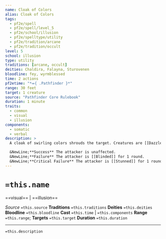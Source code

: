 ```yaml
---
name: Cloak of Colors
alias: Cloak of Colors
tags:
  - pf2e/spell
  - pf2e/spell/level_5
  - pf2e/school/illusion
  - pf2e/spelltype/utility
  - pf2e/tradition/arcane
  - pf2e/tradition/occult
level: 5
school: illusion
type: utility
traditions: [arcane, occult]
deities: Chaldira, Falayna, Sturovenen
bloodline: fey, wyrmblessed
time: 2 actions
pf2etime: "*⬺{ .Pathfinder }*"
range: 30 feet
target: 1 creature
source: "Pathfinder Core Rulebook"
duration: 1 minute
traits:
  - common
  - visual
  - illusion
components:
  - somatic
  - verbal
description: >
  A cloak of swirling colors shrouds the target. Creatures are [[Dazzled]] while adjacent to it, and attacking the target causes a brilliant flash of light. A creature that hits the target with a melee attack must attempt a Will save.The creature is temporarily immune until the end of its turn; this effect has the incapacitation trait.

  &NewLine;**Success** The attacker is unaffected.
  &NewLine;**Failure** The attacker is [[Blinded]] for 1 round.
  &NewLine;**Critical Failure** The attacker is [[Stunned]] for 1 round.
---
```

# `=this.name`
==visual== | ==illusion==

*Source* `=this.source`
**Traditions** `=this.traditions`
**Deities** `=this.deities`
**Bloodline** `=this.bloodline`
**Cast** `=this.time` | `=this.components`
**Range** `=this.range`; **Targets** `=this.target`
**Duration** `=this.duration`

***
`=this.description`